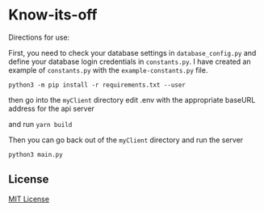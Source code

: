 # Know-its-off

Directions for use:

First, you need to check your database settings in `database_config.py` and define your database login credentials in `constants.py`. I have created an example of `constants.py` with the `example-constants.py` file.

`python3 -m pip install -r requirements.txt --user`

then go into the `myClient` directory 
edit .env with the appropriate baseURL address for the api server

and run 
`yarn build`

Then you can go back out of the `myClient` directory and run the server

`python3 main.py`

## License

[MIT License](https://github.com/Tonyenike/Know-its-off/blob/master/LICENSE.md)

